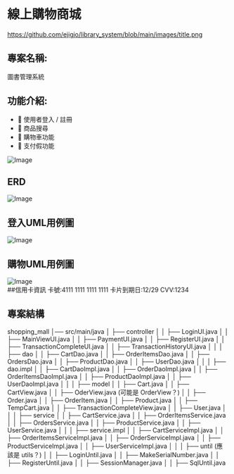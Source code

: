 # 線上購物商城
https://github.com/ejigjo/library_system/blob/main/images/title.png
## 專案名稱:
圖書管理系統  


## 功能介紹:

- 🔹 使用者登入 / 註冊
- 🔹 商品搜尋
- 🔹 購物車功能
- 🔹 支付假功能
  
![Image](https://github.com/user-attachments/assets/c5822c21-b9ea-4d5c-819a-f0b38cba3702)

## ERD  
![Image](https://github.com/user-attachments/assets/15c8f204-8c4c-4a44-b145-cce7de3f000e)
## 登入UML用例圖  
![Image](https://github.com/user-attachments/assets/11298808-12f5-4ad2-905a-7982ee8f33aa)
## 購物UML用例圖  
![Image](https://github.com/user-attachments/assets/a7738902-a51e-4ea1-bcb7-bea0796b756d)  
##信用卡資訊
卡號:4111 1111 1111 1111
卡片到期日:12/29
CVV:1234

## 專案結構  
shopping_mall
│── src/main/java
│   ├── controller
│   │   ├── LoginUI.java
│   │   ├── MainViewUI.java
│   │   ├── PaymentUI.java
│   │   ├── RegisterUI.java
│   │   ├── TransactionCompleteUI.java
│   │   ├── TransactionHistoryUI.java
│   │
│   ├── dao
│   │   ├── CartDao.java
│   │   ├── OrderItemsDao.java
│   │   ├── OrdersDao.java
│   │   ├── ProductDao.java
│   │   ├── UserDao.java
│   │
│   ├── dao.impl
│   │   ├── CartDaoImpl.java
│   │   ├── OrderDaoImpl.java
│   │   ├── OrderItemsDaoImpl.java
│   │   ├── ProductDaoImpl.java
│   │   ├── UserDaoImpl.java
│   │
│   ├── model
│   │   ├── Cart.java
│   │   ├── CartView.java
│   │   ├── OderView.java  (可能是 OrderView？)
│   │   ├── Order.java
│   │   ├── OrderItem.java
│   │   ├── Product.java
│   │   ├── TempCart.java
│   │   ├── TransactionCompleteView.java
│   │   ├── User.java
│   │
│   ├── service
│   │   ├── CartService.java
│   │   ├── OrderItemsService.java
│   │   ├── OrdersService.java
│   │   ├── ProductService.java
│   │   ├── UserService.java
│   │
│   ├── service.impl
│   │   ├── CartServiceImpl.java
│   │   ├── OrderItemsServiceImpl.java
│   │   ├── OrderServiceImpl.java
│   │   ├── ProductServiceImpl.java
│   │   ├── UserServiceImpl.java
│   │
│   ├── until  (應該是 utils？)
│   │   ├── LoginUntil.java
│   │   ├── MakeSerialNumber.java
│   │   ├── RegisterUntil.java
│   │   ├── SessionManager.java
│   │   ├── SqlUntil.java

